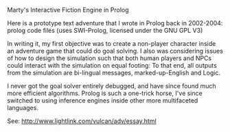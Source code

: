 Marty's Interactive Fiction Engine in Prolog

Here is a prototype text adventure that I wrote in Prolog back in 2002-2004: 
prolog code files (uses SWI-Prolog, licensed under the GNU GPL V3)

In writing it, my first objective was to create a non-player character inside an adventure game that could do goal solving. 
I also was considering issues of how to design the simulation such that both human players and NPCs could interact with the 
simulation on equal footing: To that end, all outputs from the simulation are bi-lingual messages, marked-up-English and Logic.

I never got the goal solver entirely debugged, and have since found much more efficient algorithms. Prolog is such a one-trick horse, 
I've since switched to using inference engines inside other more multifaceted languages.


See:  http://www.lightlink.com/vulcan/adv/essay.html

